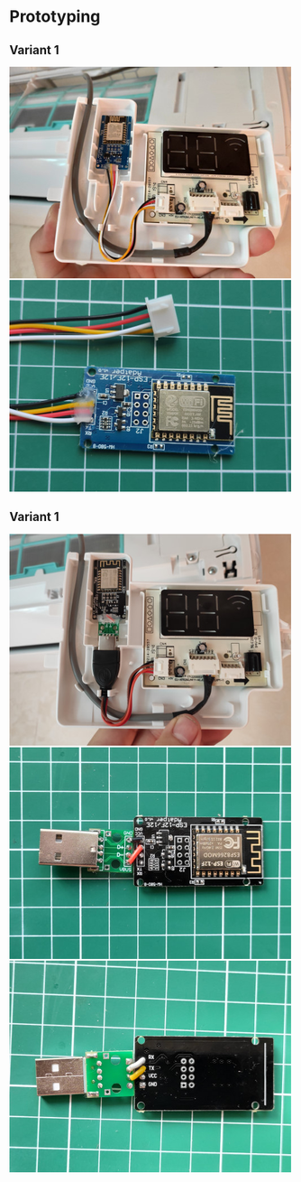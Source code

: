 # Prototyping

## Variant 1
![](images/prototype_1_preview.jpg)
![](images/prototype_1_1_preview.jpg)

## Variant 1
![](images/prototype_2_preview.jpg)
![](images/prototype_2_1_preview.jpg)
![](images/prototype_2_2_preview.jpg)
